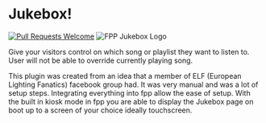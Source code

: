 # Jukebox!

[![Pull Requests Welcome](https://img.shields.io/badge/PRs-welcome-brightgreen.svg?style=flat)](http://makeapullrequest.com)
![FPP Jukebox Logo](https://shields.io/badge/fpp-Jukebox-brightgreen)

Give your visitors control on which song or playlist they want to listen to. User will not be able to override currently playing song.

This plugin was created from an idea that a member of ELF (European Lighting Fanatics) facebook group had. It was very manual and was a lot of setup steps. Integrating everything into fpp allow the ease of setup. With the built in kiosk mode in fpp you are able to display the Jukebox page on boot up to a screen of your choice ideally touchscreen.
